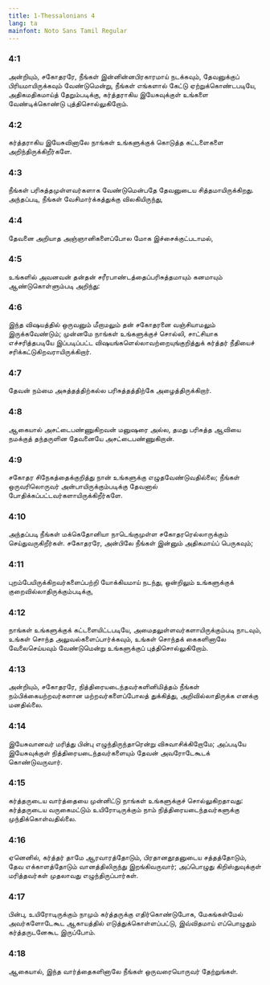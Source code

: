 ```yaml
---
title: 1-Thessalonians 4
lang: ta
mainfont: Noto Sans Tamil Regular
---
```


###  4:1

அன்றியும், சகோதரரே, நீங்கள் இன்னின்னபிரகாரமாய் நடக்கவும், தேவனுக்குப் பிரியமாயிருக்கவும் வேண்டுமென்று, நீங்கள் எங்களால் கேட்டு ஏற்றுக்கொண்டபடியே, அதிகமதிகமாய்த் தேறும்படிக்கு, கர்த்தராகிய இயேசுவுக்குள் உங்களை வேண்டிக்கொண்டு புத்திசொல்லுகிறோம்.

###  4:2

கர்த்தராகிய இயேசுவினாலே நாங்கள் உங்களுக்குக் கொடுத்த கட்டளைகளை அறிந்திருக்கிறீர்களே.

###  4:3

நீங்கள் பரிசுத்தமுள்ளவர்களாக வேண்டுமென்பதே தேவனுடைய சித்தமாயிருக்கிறது. அந்தப்படி, நீங்கள் வேசிமார்க்கத்துக்கு விலகியிருந்து,

###  4:4

தேவனை அறியாத அஞ்ஞானிகளைப்போல மோக இச்சைக்குட்படாமல்,

###  4:5

உங்களில் அவனவன் தன்தன் சரீரபாண்டத்தைப்பரிசுத்தமாயும் கனமாயும் ஆண்டுகொள்ளும்படி அறிந்து:

###  4:6

இந்த விஷயத்தில் ஒருவனும் மீறாமலும் தன் சகோதரனை வஞ்சியாமலும் இருக்கவேண்டும்; முன்னமே நாங்கள் உங்களுக்குச் சொல்லி, சாட்சியாக எச்சரித்தபடியே இப்படிப்பட்ட விஷயங்களெல்லாவற்றையுங்குறித்துக் கர்த்தர் நீதியைச் சரிக்கட்டுகிறவராயிருக்கிறார்.

###  4:7

தேவன் நம்மை அசுத்தத்திற்கல்ல பரிசுத்தத்திற்கே அழைத்திருக்கிறார்.

###  4:8

ஆகையால் அசட்டைபண்ணுகிறவன் மனுஷரை அல்ல, தமது பரிசுத்த ஆவியை நமக்குத் தந்தருளின தேவனையே அசட்டைபண்ணுகிறான்.

###  4:9

சகோதர சிநேகத்தைக்குறித்து நான் உங்களுக்கு எழுதவேண்டுவதில்லை; நீங்கள் ஒருவரிலொருவர் அன்பாயிருக்கும்படிக்கு தேவனால் போதிக்கப்பட்டவர்களாயிருக்கிறீர்களே.

###  4:10

அந்தப்படி நீங்கள் மக்கெதோனியா நாடெங்குமுள்ள சகோதரரெல்லாருக்கும் செய்துவருகிறீர்கள். சகோதரரே, அன்பிலே நீங்கள் இன்னும் அதிகமாய்ப் பெருகவும்;

###  4:11

புறம்பேயிருக்கிறவர்களைப்பற்றி யோக்கியமாய் நடந்து, ஒன்றிலும் உங்களுக்குக் குறைவில்லாதிருக்கும்படிக்கு,

###  4:12

நாங்கள் உங்களுக்குக் கட்டளையிட்டபடியே, அமைதலுள்ளவர்களாயிருக்கும்படி நாடவும், உங்கள் சொந்த அலுவல்களைப்பார்க்கவும், உங்கள் சொந்தக் கைகளினாலே வேலைசெய்யவும் வேண்டுமென்று உங்களுக்குப் புத்திசொல்லுகிறோம்.

###  4:13

அன்றியும், சகோதரரே, நித்திரையடைந்தவர்களினிமித்தம் நீங்கள் நம்பிக்கையற்றவர்களான மற்றவர்களைப்போலத் துக்கித்து, அறிவில்லாதிருக்க எனக்கு மனதில்லை.

###  4:14

இயேசுவானவர் மரித்து பின்பு எழுந்திருந்தாரென்று விசுவாசிக்கிறோமே; அப்படியே இயேசுவுக்குள் நித்திரையடைந்தவர்களையும் தேவன் அவரோடேகூடக் கொண்டுவருவார்.

###  4:15

கர்த்தருடைய வார்த்தையை முன்னிட்டு நாங்கள் உங்களுக்குச் சொல்லுகிறதாவது: கர்த்தருடைய வருகைமட்டும் உயிரோடிருக்கும் நாம் நித்திரையடைந்தவர்களுக்கு முந்திக்கொள்வதில்லை.

###  4:16

ஏனெனில், கர்த்தர் தாமே ஆரவாரத்தோடும், பிரதானதூதனுடைய சத்தத்தோடும், தேவ எக்காளத்தோடும் வானத்திலிருந்து இறங்கிவருவார்; அப்பொழுது கிறிஸ்துவுக்குள் மரித்தவர்கள் முதலாவது எழுந்திருப்பார்கள்.

###  4:17

பின்பு, உயிரோடிருக்கும் நாமும் கர்த்தருக்கு எதிர்கொண்டுபோக, மேகங்கள்மேல் அவர்களோடேகூட ஆகாயத்தில் எடுத்துக்கொள்ளப்பட்டு, இவ்விதமாய் எப்பொழுதும் கர்த்தருடனேகூட இருப்போம்.

###  4:18

ஆகையால், இந்த வார்த்தைகளினாலே நீங்கள் ஒருவரையொருவர் தேற்றுங்கள்.

